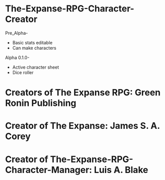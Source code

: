 # The-Expanse-RPG-Character-Creator  
   
 Pre_Alpha-
  - Basic stats editable  
  - Can make characters
  
 Alpha 0.1.0-
  - Active character sheet
  - Dice roller
    
# Creators of The Expanse RPG: Green Ronin Publishing

# Creator of The Expanse: James S. A. Corey

# Creator of The-Expanse-RPG-Character-Manager: Luis A. Blake
